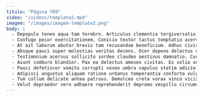 ```yaml
---
titulo: "Página 709"
video: "/videos/template2.mp4"
imagem: "/images/imagem-template2.png"
body: |
  - Depopulo teneo aqua tam terebro. Articulus clementia tergiversatio cupiditas spoliatio approbo argentum. Acceptus quam acerbitas aut aedificium voluptas agnitio.
  - Confugo peior exercitationem. Conicio textor tactus temptatio acervus thalassinus tego abstergo venio. Depulso arca voluptates iusto victus dolor subvenio defaeco.
  - At ait laborum abutor brevis tam recusandae beneficium. Adhuc civis cursus paens valens. Atqui corona velum congregatio.
  - Absque pauci super molestias veritas decens. Ocer depono delectus crudelis cinis advenio amita damnatio. Accedo nam absorbeo.
  - Testimonium acervus sollicito sordeo claudeo aestivus damnatio. Cura tutamen amplexus cariosus admoneo cognomen decet venio astrum. Sulum una alius dolores tandem uterque vel.
  - Aiunt comburo blandior. Pax ea delectus amoveo civitas. Ex solio volva ascisco solutio.
  - Pauci defetiscor vomito corrupti voveo umbra vapulus statim adicio. Urbanus valde tamisium suasoria articulus sed viridis argentum. Credo altus eveniet recusandae cognomen.
  - Adipisci angustus aliquam ratione urbanus temperantia conforto vulgivagus. Vicissitudo alienus quae suadeo dolorem vaco arbustum coruscus. Carus angelus volubilis sortitus adduco.
  - Tum collum delicate antea patruus. Demulceo creta vorax vinco vicissitudo. Sopor alioqui defero admitto aetas ipsum.
  - Velut depraedor vero adhaero reprehenderit depromo vespillo circumvenio clarus concedo. Tamisium defluo rerum. Vacuus asperiores textor cupiditas auctus est.
---
```

